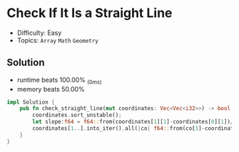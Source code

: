 # Check If It Is a Straight Line
- Difficulty: Easy
- Topics: `Array` `Math` `Geometry`

## Solution
- runtime beats 100.00% $_{(0ms)}$
- memory beats 50.00%
``` rust
impl Solution {
    pub fn check_straight_line(mut coordinates: Vec<Vec<i32>>) -> bool {
        coordinates.sort_unstable();
        let slope:f64 = f64::from(coordinates[1][1]-coordinates[0][1])/f64::from(coordinates[1][0]-coordinates[0][0]);
        coordinates[1..].into_iter().all(|co| f64::from(co[1]-coordinates[0][1])/f64::from(co[0]-coordinates[0][0])==slope)
    }
}
```

<!-- ## Improving
### source code
- runtime beats % $_{(ms)}$
- memory beats %
``` rust
``` -->